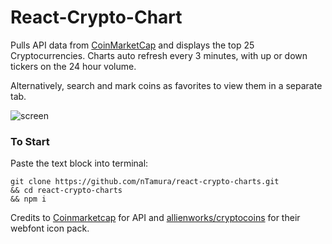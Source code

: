 # React-Crypto-Chart
Pulls API data from [CoinMarketCap](https://coinmarketcap.com/) and displays the top 25 Cryptocurrencies. Charts auto refresh every 3 minutes, with up or down tickers on the 24 hour volume.

Alternatively, search and mark coins as favorites to view them in a separate tab.

![screen](https://raw.githubusercontent.com/nTamura/react-crypto-charts/master/public/screen.png)


### To Start
Paste the text block into terminal:
```
git clone https://github.com/nTamura/react-crypto-charts.git
&& cd react-crypto-charts
&& npm i
```

<!-- ### TODO
- Fill sprites for coins with no icons
- Personal charts, add favorite coins to state
- Home page content
- Search input autocomplete
- Sort table -->

Credits to [Coinmarketcap](https://coinmarketcap.com/) for API and [allienworks/cryptocoins](https://github.com/allienworks/cryptocoins)
for their webfont icon pack.
